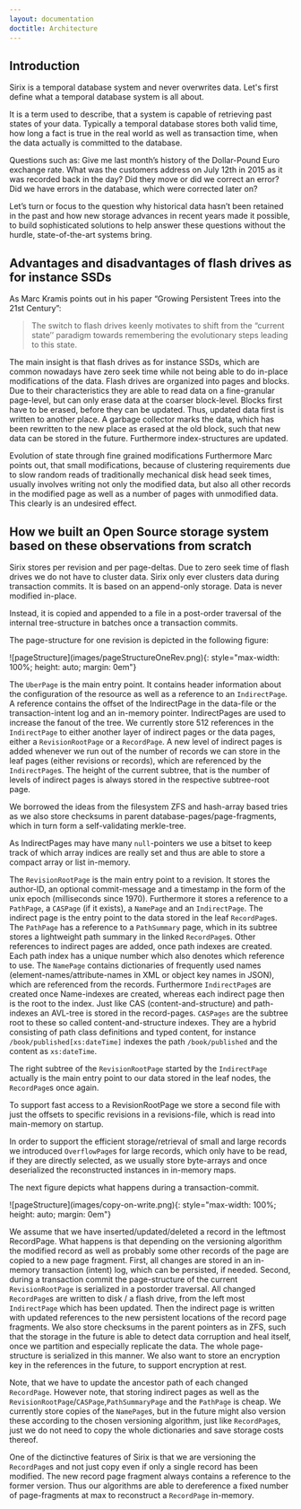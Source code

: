 ```yaml
---
layout: documentation
doctitle: Architecture
---
```


## Introduction
Sirix is a temporal database system and never overwrites data. Let's first define what a temporal database system is all about.

It is a term used to describe, that a system is capable of retrieving past states of your data. Typically a temporal database stores both valid time, how long a fact is true in the real world as well as transaction time, when the data actually is committed to the database.

Questions such as: Give me last month’s history of the Dollar-Pound Euro exchange rate. What was the customers address on July 12th in 2015 as it was recorded back in the day? Did they move or did we correct an error? Did we have errors in the database, which were corrected later on?

Let’s turn or focus to the question why historical data hasn’t been retained in the past and how new storage advances in recent years made it possible, to build sophisticated solutions to help answer these questions without the hurdle, state-of-the-art systems bring.

## Advantages and disadvantages of flash drives as for instance SSDs
As Marc Kramis points out in his paper “Growing Persistent Trees into the 21st Century”:

> The switch to flash drives keenly motivates to shift from the “current state’’ paradigm towards remembering the evolutionary steps leading to this state.

The main insight is that flash drives as for instance SSDs, which are common nowadays have zero seek time while not being able to do in-place modifications of the data. Flash drives are organized into pages and blocks. Due to their characteristics they are able to read data on a fine-granular page-level, but can only erase data at the coarser block-level. Blocks first have to be erased, before they can be updated. Thus, updated data first is written to another place. A garbage collector marks the data, which has been rewritten to the new place as erased at the old block, such that new data can be stored in the future. Furthermore index-structures are updated.

Evolution of state through fine grained modifications
Furthermore Marc points out, that small modifications, because of clustering requirements due to slow random reads of traditionally mechanical disk head seek times, usually involves writing not only the modified data, but also all other records in the modified page as well as a number of pages with unmodified data. This clearly is an undesired effect.

## How we built an Open Source storage system based on these observations from scratch

Sirix stores per revision and per page-deltas. Due to zero seek time of flash drives we do not have to cluster data. Sirix only ever clusters data during transaction commits. It is based on an append-only storage. Data is never modified in-place.

Instead, it is copied and appended to a file in a post-order traversal of the internal tree-structure in batches once a transaction commits.

The page-structure for one revision is depicted in the following figure:

<div class="img_container">
![pageStructure](images/pageStructureOneRev.png){: style="max-width: 100%; height: auto; margin: 0em"}
</div>

The `UberPage` is the main entry point. It contains header information about the configuration of the resource as well as a reference to an `IndirectPage`. A reference contains the offset of the IndirectPage in the data-file or the transaction-intent log and an in-memory pointer. IndirectPages are used to increase the fanout of the tree. We currently store 512 references in the `IndirectPage` to either another layer of indirect pages or the data pages, either a `RevisionRootPage` or a `RecordPage`. A new level of indirect pages is added whenever we run out of the number of records we can store in the leaf pages (either revisions or records), which are referenced by the `IndirectPage`s. The height of the current subtree, that is the number of levels of indirect pages is always stored in the respective subtree-root page.

We borrowed the ideas from the filesystem ZFS and hash-array based tries as we also store checksums in parent database-pages/page-fragments, which in turn form a self-validating merkle-tree.

As IndirectPages may have many `null`-pointers we use a bitset to keep track of which array indices are really set and thus are able to store a compact array or list in-memory.

The `RevisionRootPage` is the main entry point to a revision. It stores the author-ID, an optional commit-message and a timestamp in the form of the unix epoch (milliseconds since 1970). Furthermore it stores a reference to a `PathPage`, a `CASPage` (if it exists), a `NamePage` and an `IndirectPage`. The indirect page is the entry point to the data stored in the leaf `RecordPage`s. The `PathPage` has a reference to a `PathSummary` page, which in its subtree stores a lightweight path summary in the linked `RecordPage`s. Other references to indirect pages are added, once path indexes are created. Each path index has a unique number which also denotes which reference to use. The `NamePage` contains dictionaries of frequently used names (element-names/attribute-names in XML or object key names in JSON), which are referenced from the records. Furthermore `IndirectPage`s are created once Name-indexes are created, whereas each indirect page then is the root to the index. Just like CAS (content-and-structure) and path-indexes an AVL-tree is stored in the record-pages. `CASPages` are the subtree root to these so called content-and-structure indexes. They are a hybrid consisting of path class definitions and typed content, for instance `/book/published[xs:dateTime]` indexes the path `/book/published` and the content as `xs:dateTime`.

The right subtree of the `RevisionRootPage` started by the `IndirectPage` actually is the main entry point to our data stored in the leaf nodes, the `RecordPage`s once again.

To support fast access to a RevisionRootPage we store a second file with just the offsets to specific revisions in a revisions-file, which is read into main-memory on startup.

In order to support the efficient storage/retrieval of small and large records we introduced `OverflowPage`s for large records, which only have to be read, if they are directly selected, as we usually store byte-arrays and once deserialized the reconstructed instances in in-memory maps.

The next figure depicts what happens during a transaction-commit.

<div class="img_container">
![pageStructure](images/copy-on-write.png){: style="max-width: 100%; height: auto; margin: 0em"}
</div>

We assume that we have inserted/updated/deleted a record in the leftmost RecordPage. What happens is that depending on the versioning algorithm the modified record as well as probably some other records of the page are copied to a new page fragment. First, all changes are stored in an in-memory transaction (intent) log, which can be persisted, if needed. Second, during a transaction commit the page-structure of the current `RevisionRootPage` is serialized in a postorder traversal. All changed `RecordPage`s are written to disk / a flash drive, from the left most `IndirectPage` which has been updated. Then the indirect page is written with updated references to the new persistent locations of the record page fragments. We also store checksums in the parent pointers as in ZFS, such that the storage in the future is able to detect data corruption and heal itself, once we partition and especially replicate the data. The whole page-structure is serialized in this manner. We also want to store an encryption key in the references in the future, to support encryption at rest. 

Note, that we have to update the ancestor path of each changed `RecordPage`. However note, that storing indirect pages as well as the `RevisionRootPage`/`CASPage`,`PathSummaryPage` and the `PathPage` is cheap. We currently store copies of the `NamePage`s, but in the future might also version these according to the chosen versioning algorithm, just like `RecordPage`s, just we do not need to copy the whole dictionaries and save storage costs thereof.

One of the dictinctive features of Sirix is that we are versioning the `RecordPage`s and not just copy even if only a single record has been modified. The new record page fragment always contains a reference to the former version. Thus our algorithms are able to dereference a fixed number of page-fragments at max to reconstruct a `RecordPage` in-memory.
